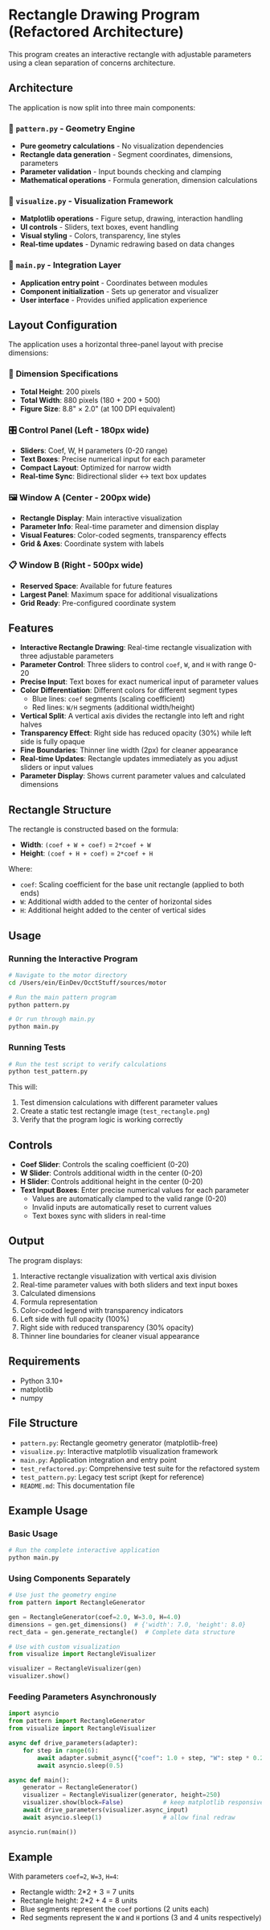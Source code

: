 # Rectangle Drawing Program (Refactored Architecture)

This program creates an interactive rectangle with adjustable parameters using a clean separation of concerns architecture.

## Architecture

The application is now split into three main components:

### 📐 `pattern.py` - Geometry Engine
- **Pure geometry calculations** - No visualization dependencies
- **Rectangle data generation** - Segment coordinates, dimensions, parameters
- **Parameter validation** - Input bounds checking and clamping
- **Mathematical operations** - Formula generation, dimension calculations

### 🎨 `visualize.py` - Visualization Framework  
- **Matplotlib operations** - Figure setup, drawing, interaction handling
- **UI controls** - Sliders, text boxes, event handling
- **Visual styling** - Colors, transparency, line styles
- **Real-time updates** - Dynamic redrawing based on data changes

### 🔗 `main.py` - Integration Layer
- **Application entry point** - Coordinates between modules
- **Component initialization** - Sets up generator and visualizer
- **User interface** - Provides unified application experience

## Layout Configuration

The application uses a horizontal three-panel layout with precise dimensions:

### 📐 **Dimension Specifications**
- **Total Height**: 200 pixels
- **Total Width**: 880 pixels (180 + 200 + 500)
- **Figure Size**: 8.8" × 2.0" (at 100 DPI equivalent)

### 🎛️ **Control Panel (Left - 180px wide)**
- **Sliders**: Coef, W, H parameters (0-20 range)
- **Text Boxes**: Precise numerical input for each parameter
- **Compact Layout**: Optimized for narrow width
- **Real-time Sync**: Bidirectional slider ↔ text box updates

### 🖼️ **Window A (Center - 200px wide)**  
- **Rectangle Display**: Main interactive visualization
- **Parameter Info**: Real-time parameter and dimension display
- **Visual Features**: Color-coded segments, transparency effects
- **Grid & Axes**: Coordinate system with labels

### 📋 **Window B (Right - 500px wide)**
- **Reserved Space**: Available for future features
- **Largest Panel**: Maximum space for additional visualizations
- **Grid Ready**: Pre-configured coordinate system

## Features

- **Interactive Rectangle Drawing**: Real-time rectangle visualization with three adjustable parameters
- **Parameter Control**: Three sliders to control `coef`, `W`, and `H` with range 0-20
- **Precise Input**: Text boxes for exact numerical input of parameter values
- **Color Differentiation**: Different colors for different segment types
  - Blue lines: `coef` segments (scaling coefficient)
  - Red lines: `W/H` segments (additional width/height)
- **Vertical Split**: A vertical axis divides the rectangle into left and right halves
- **Transparency Effect**: Right side has reduced opacity (30%) while left side is fully opaque
- **Fine Boundaries**: Thinner line width (2px) for cleaner appearance
- **Real-time Updates**: Rectangle updates immediately as you adjust sliders or input values
- **Parameter Display**: Shows current parameter values and calculated dimensions

## Rectangle Structure

The rectangle is constructed based on the formula:
- **Width**: `(coef + W + coef)` = `2*coef + W`
- **Height**: `(coef + H + coef)` = `2*coef + H`

Where:
- `coef`: Scaling coefficient for the base unit rectangle (applied to both ends)
- `W`: Additional width added to the center of horizontal sides
- `H`: Additional height added to the center of vertical sides

## Usage

### Running the Interactive Program

```bash
# Navigate to the motor directory
cd /Users/ein/EinDev/OcctStuff/sources/motor

# Run the main pattern program
python pattern.py

# Or run through main.py
python main.py
```

### Running Tests

```bash
# Run the test script to verify calculations
python test_pattern.py
```

This will:
1. Test dimension calculations with different parameter values
2. Create a static test rectangle image (`test_rectangle.png`)
3. Verify that the program logic is working correctly

## Controls

- **Coef Slider**: Controls the scaling coefficient (0-20)
- **W Slider**: Controls additional width in the center (0-20)  
- **H Slider**: Controls additional height in the center (0-20)
- **Text Input Boxes**: Enter precise numerical values for each parameter
  - Values are automatically clamped to the valid range (0-20)
  - Invalid inputs are automatically reset to current values
  - Text boxes sync with sliders in real-time

## Output

The program displays:
1. Interactive rectangle visualization with vertical axis division
2. Real-time parameter values with both sliders and text input boxes
3. Calculated dimensions
4. Formula representation
5. Color-coded legend with transparency indicators
6. Left side with full opacity (100%)
7. Right side with reduced transparency (30% opacity)
8. Thinner line boundaries for cleaner visual appearance

## Requirements

- Python 3.10+
- matplotlib
- numpy

## File Structure

- `pattern.py`: Rectangle geometry generator (matplotlib-free)
- `visualize.py`: Interactive matplotlib visualization framework  
- `main.py`: Application integration and entry point
- `test_refactored.py`: Comprehensive test suite for the refactored system
- `test_pattern.py`: Legacy test script (kept for reference)
- `README.md`: This documentation file

## Example Usage

### Basic Usage
```python
# Run the complete interactive application
python main.py
```

### Using Components Separately

```python
# Use just the geometry engine
from pattern import RectangleGenerator

gen = RectangleGenerator(coef=2.0, W=3.0, H=4.0)
dimensions = gen.get_dimensions()  # {'width': 7.0, 'height': 8.0}
rect_data = gen.generate_rectangle()  # Complete data structure

# Use with custom visualization
from visualize import RectangleVisualizer

visualizer = RectangleVisualizer(gen)
visualizer.show()
```

### Feeding Parameters Asynchronously

```python
import asyncio
from pattern import RectangleGenerator
from visualize import RectangleVisualizer

async def drive_parameters(adapter):
    for step in range(6):
        await adapter.submit_async({"coef": 1.0 + step, "W": step * 0.2})
        await asyncio.sleep(0.5)

async def main():
    generator = RectangleGenerator()
    visualizer = RectangleVisualizer(generator, height=250)
    visualizer.show(block=False)           # keep matplotlib responsive
    await drive_parameters(visualizer.async_input)
    await asyncio.sleep(1)                 # allow final redraw

asyncio.run(main())
```

## Example

With parameters `coef=2`, `W=3`, `H=4`:
- Rectangle width: 2*2 + 3 = 7 units
- Rectangle height: 2*2 + 4 = 8 units
- Blue segments represent the `coef` portions (2 units each)
- Red segments represent the `W` and `H` portions (3 and 4 units respectively)
